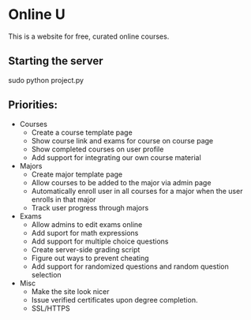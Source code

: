 # Online U

This is a website for free, curated online courses. 

## Starting the server
sudo python project.py

## Priorities:
* Courses
  * Create a course template page
  * Show course link and exams for course on course page
  * Show completed courses on user profile
  * Add support for integrating our own course material
* Majors
  * Create major template page
  * Allow courses to be added to the major via admin page
  * Automatically enroll user in all courses for a major when the user enrolls in that major
  * Track user progress through majors
* Exams
  * Allow admins to edit exams online
  * Add suport for math expressions
  * Add support for multiple choice questions
  * Create server-side grading script
  * Figure out ways to prevent cheating
  * Add support for randomized questions and random question selection
* Misc
  * Make the site look nicer
  * Issue verified certificates upon degree completion.
  * SSL/HTTPS
